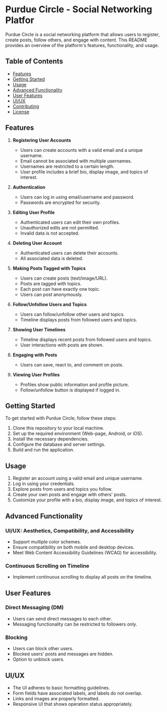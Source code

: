 # Purdue Circle - Social Networking Platfor
Purdue Circle is a social networking platform that allows users to register, create posts, follow others, and engage with content. This README provides an overview of the platform's features, functionality, and usage.

## Table of Contents
- [Features](#features)
- [Getting Started](#getting-started)
- [Usage](#usage)
- [Advanced Functionality](#advanced-functionality)
- [User Features](#user-features)
- [UI/UX](#uiux)
- [Contributing](#contributing)
- [License](#license)

## Features

1. **Registering User Accounts**
   - Users can create accounts with a valid email and a unique username.
   - Email cannot be associated with multiple usernames.
   - Usernames are restricted to a certain length.
   - User profile includes a brief bio, display image, and topics of interest.

2. **Authentication**
   - Users can log in using email/username and password.
   - Passwords are encrypted for security.

3. **Editing User Profile**
   - Authenticated users can edit their own profiles.
   - Unauthorized edits are not permitted.
   - Invalid data is not accepted.

4. **Deleting User Account**
   - Authenticated users can delete their accounts.
   - All associated data is deleted.

5. **Making Posts Tagged with Topics**
   - Users can create posts (text/image/URL).
   - Posts are tagged with topics.
   - Each post can have exactly one topic.
   - Users can post anonymously.

6. **Follow/Unfollow Users and Topics**
   - Users can follow/unfollow other users and topics.
   - Timeline displays posts from followed users and topics.

7. **Showing User Timelines**
   - Timeline displays recent posts from followed users and topics.
   - User interactions with posts are shown.

8. **Engaging with Posts**
   - Users can save, react to, and comment on posts.

9. **Viewing User Profiles**
   - Profiles show public information and profile picture.
   - Follow/unfollow button is displayed if logged in.

## Getting Started

To get started with Purdue Circle, follow these steps:

1. Clone this repository to your local machine.
2. Set up the required environment (Web-page, Android, or iOS).
3. Install the necessary dependencies.
4. Configure the database and server settings.
5. Build and run the application.

## Usage

1. Register an account using a valid email and unique username.
2. Log in using your credentials.
3. Explore posts from users and topics you follow.
4. Create your own posts and engage with others' posts.
5. Customize your profile with a bio, display image, and topics of interest.

## Advanced Functionality

### UI/UX: Aesthetics, Compatibility, and Accessibility

- Support multiple color schemes.
- Ensure compatibility on both mobile and desktop devices.
- Meet Web Content Accessibility Guidelines (WCAG) for accessibility.

### Continuous Scrolling on Timeline

- Implement continuous scrolling to display all posts on the timeline.

## User Features

### Direct Messaging (DM)

- Users can send direct messages to each other.
- Messaging functionality can be restricted to followers only.

### Blocking

- Users can block other users.
- Blocked users' posts and messages are hidden.
- Option to unblock users.

## UI/UX

- The UI adheres to basic formatting guidelines.
- Form fields have associated labels, and labels do not overlap.
- Links and images are properly formatted.
- Responsive UI that shows operation status appropriately.

